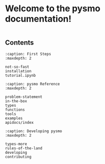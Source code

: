 # Welcome to the pysmo documentation!

```{include} readme.md
```

## Contents

```{toctree}
:caption: First Steps
:maxdepth: 2

not-so-fast
installation
tutorial.ipynb
```

```{toctree}
:caption: pysmo Reference
:maxdepth: 2

problem-statement
in-the-box
types
functions
tools
examples
apidocs/index
```

```{toctree}
:caption: Developing pysmo
:maxdepth: 2

types-more
rules-of-the-land
developing
contributing
```


<!-- ## Indices and tables -->
<!---->
<!-- * :ref:`genindex` -->
<!-- * :ref:`modindex` -->
<!-- * :ref:`search` -->
